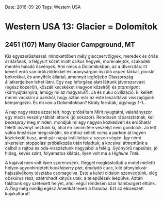Date: 2016-09-20
Tags: Western USA

# Western USA 13: Glacier = Dolomitok

## 2451 (107) Many Glacier Campground, MT

Kis egyszerűsítéssel: mindkettőben mély gleccservölgyek, meredek és óriás sziklafalak, a felgyűrt kőzet miatt *csíkos* hegyek, morénalejtők, szakadék mentén haladó ösvények. Ami nincs a Dolomitokban, az a diverzitás: itt kevert erdő van örökzöldekkel és aranysárgán őszülő *aspen* fákkal, pirosló bokrokkal, és annyiféle állattal, amennyit legfeljebb Olaszország állatkertjeiben lehet látni. Egy nap leforgása alatt láttunk jávorszarvast (egész közelről), kőszáli kecskéket (nagyon közelről) és *ptarmigan*t (karnyújtásnyira, amúgy mi az magyarul?). Ja és nuku civilizáció: ki kellett menni vacsizni a parkból, hogy aztán már az este leszálltával visszajöjjünk kempingezni. És mi *van* a Dolomitokban? Király ferráták, úgyhogy 1-1...

A nap nagy része azzal telt, hogy próbáltam Mirit nyugtatni, valahányszor egy macis veszély táblát láttunk (jó sokszor). Rendesen ráparáztatnak, kell *bearspray* meg minden, mondjuk mi egy nagyon közkedvelt és erdőhatár feletti ösvényt néztünk ki, ahol én semmiféle veszélyt nem gondolok. Jó lett volna lineárisan megcsinálni, de ahhoz kellett volna a parkon át ingyen közlekedő busz, amit pár napja leállítottak a szezon végén. Így némi sikertelen stoppolási próbálkozás után feladtuk, a kocsival átmentünk a célból a rajtba és oda-visszáztunk nagyjából a feléig. Gyönyörű napsütés, jó hideg, kevés szint, folyamatos kilátás, ilyen volt ma a *Highline Trail*.

A kajával nem volt ilyen szerencsénk. Reggel megkóstoltuk a motel melletti helyen agyonhirdetett *huckleberry pie*t, émelyítő cucc, kiló áfonylekvár hajszálvékony tésztába csomagolva. Este a keleti oldalon szenvedtünk, elég obskúrus rész, szétrohadt kátyús utak, a települések leépülve. Aztán találtunk egy szétesett helyet, ahol végül rendesen szar hamburgert ettünk. A *Zing* még mindig egész Amerikát leveri a francba. Ezt az elcseszett kajakultúrát!